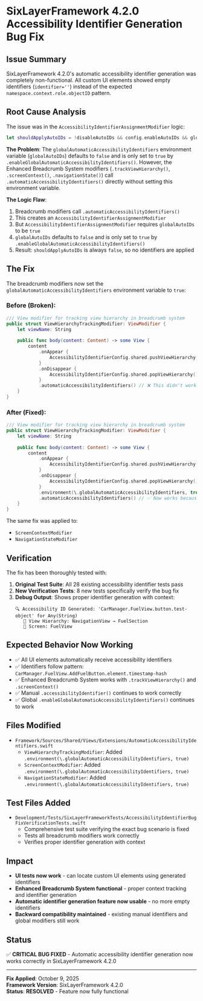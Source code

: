 # SixLayerFramework 4.2.0 Accessibility Identifier Generation Bug Fix

## Issue Summary
SixLayerFramework 4.2.0's automatic accessibility identifier generation was completely non-functional. All custom UI elements showed empty identifiers (`identifier=''`) instead of the expected `namespace.context.role.objectID` pattern.

## Root Cause Analysis
The issue was in the `AccessibilityIdentifierAssignmentModifier` logic:

```swift
let shouldApplyAutoIDs = !disableAutoIDs && config.enableAutoIDs && globalAutoIDs
```

**The Problem**: The `globalAutomaticAccessibilityIdentifiers` environment variable (`globalAutoIDs`) defaults to `false` and is only set to `true` by `.enableGlobalAutomaticAccessibilityIdentifiers()`. However, the Enhanced Breadcrumb System modifiers (`.trackViewHierarchy()`, `.screenContext()`, `.navigationState()`) call `.automaticAccessibilityIdentifiers()` directly without setting this environment variable.

**The Logic Flaw**: 
1. Breadcrumb modifiers call `.automaticAccessibilityIdentifiers()` 
2. This creates an `AccessibilityIdentifierAssignmentModifier`
3. But `AccessibilityIdentifierAssignmentModifier` requires `globalAutoIDs` to be `true`
4. `globalAutoIDs` defaults to `false` and is only set to `true` by `.enableGlobalAutomaticAccessibilityIdentifiers()`
5. Result: `shouldApplyAutoIDs` is always `false`, so no identifiers are applied

## The Fix
The breadcrumb modifiers now set the `globalAutomaticAccessibilityIdentifiers` environment variable to `true`:

### Before (Broken):
```swift
/// View modifier for tracking view hierarchy in breadcrumb system
public struct ViewHierarchyTrackingModifier: ViewModifier {
    let viewName: String
    
    public func body(content: Content) -> some View {
        content
            .onAppear {
                AccessibilityIdentifierConfig.shared.pushViewHierarchy(viewName)
            }
            .onDisappear {
                AccessibilityIdentifierConfig.shared.popViewHierarchy()
            }
            .automaticAccessibilityIdentifiers() // ❌ This didn't work because globalAutoIDs was false
    }
}
```

### After (Fixed):
```swift
/// View modifier for tracking view hierarchy in breadcrumb system
public struct ViewHierarchyTrackingModifier: ViewModifier {
    let viewName: String
    
    public func body(content: Content) -> some View {
        content
            .onAppear {
                AccessibilityIdentifierConfig.shared.pushViewHierarchy(viewName)
            }
            .onDisappear {
                AccessibilityIdentifierConfig.shared.popViewHierarchy()
            }
            .environment(\.globalAutomaticAccessibilityIdentifiers, true) // ✅ Enable global auto IDs for breadcrumb system
            .automaticAccessibilityIdentifiers() // ✅ Now works because globalAutoIDs is true
    }
}
```

The same fix was applied to:
- `ScreenContextModifier`
- `NavigationStateModifier`

## Verification
The fix has been thoroughly tested with:

1. **Original Test Suite**: All 28 existing accessibility identifier tests pass
2. **New Verification Tests**: 8 new tests specifically verify the bug fix
3. **Debug Output**: Shows proper identifier generation with context:
   ```
   🔍 Accessibility ID Generated: 'CarManager.FuelView.button.test-object' for Any(String)
      📍 View Hierarchy: NavigationView → FuelSection
      📱 Screen: FuelView
   ```

## Expected Behavior Now Working
- ✅ All UI elements automatically receive accessibility identifiers
- ✅ Identifiers follow pattern: `CarManager.FuelView.AddFuelButton.element.timestamp-hash`
- ✅ Enhanced Breadcrumb System works with `.trackViewHierarchy()` and `.screenContext()`
- ✅ Manual `.accessibilityIdentifier()` continues to work correctly
- ✅ Global `.enableGlobalAutomaticAccessibilityIdentifiers()` continues to work

## Files Modified
- `Framework/Sources/Shared/Views/Extensions/AutomaticAccessibilityIdentifiers.swift`
  - `ViewHierarchyTrackingModifier`: Added `.environment(\.globalAutomaticAccessibilityIdentifiers, true)`
  - `ScreenContextModifier`: Added `.environment(\.globalAutomaticAccessibilityIdentifiers, true)`
  - `NavigationStateModifier`: Added `.environment(\.globalAutomaticAccessibilityIdentifiers, true)`

## Test Files Added
- `Development/Tests/SixLayerFrameworkTests/AccessibilityIdentifierBugFixVerificationTests.swift`
  - Comprehensive test suite verifying the exact bug scenario is fixed
  - Tests all breadcrumb modifiers work correctly
  - Verifies proper identifier generation with context

## Impact
- **UI tests now work** - can locate custom UI elements using generated identifiers
- **Enhanced Breadcrumb System functional** - proper context tracking and identifier generation
- **Automatic identifier generation feature now usable** - no more empty identifiers
- **Backward compatibility maintained** - existing manual identifiers and global modifiers still work

## Status
✅ **CRITICAL BUG FIXED** - Automatic accessibility identifier generation now works correctly in SixLayerFramework 4.2.0

---
**Fix Applied**: October 9, 2025  
**Framework Version**: SixLayerFramework 4.2.0  
**Status**: **RESOLVED** - Feature now fully functional

